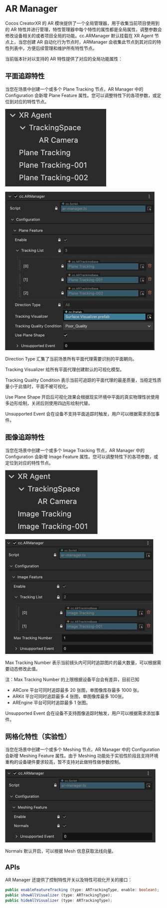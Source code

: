 # AR Manager

Cocos CreatorXR 的 AR 模块提供了一个全局管理器，用于收集当前项目使用到的 AR 特性并进行管理，特性管理器中每个特性的属性都是全局属性，调整参数会修改设备相关的或者项目全局的功能。cc.ARManager 默认挂载在 XR Agent 节点上，当您创建 AR 自动化行为节点时，ARManager 会收集此节点到其对应的特性列表中，方便后续管理和维护所有特性节点。

当前版本针对以支持的 AR 特性提供了对应的全局功能属性：

## 平面追踪特性

当您在场景中创建一个或多个 Plane Tracking 节点，AR Manager 中的 Configuration 会新增 Plane Feature 属性。您可以调整特性下的各项参数，或定位到对应的特性节点。

![plane-tracking-node](ar-manager/plane-tracking-node.png)

<img src="./ar-manager/plane-feature-manager.png" alt="plane-feature-manager" style="zoom:50%;" />

Direction Type 汇集了当前场景所有平面代理需要识别的平面朝向。

Tracking Visualizer 给所有平面代理创建默认的可视化模型。

Tracking Quality Condition 表示当前可追踪的平面代理的最差质量，当稳定性质量小于此值时，平面不被可视化。

Use Plane Shape 开启后可视化效果会根据现实环境中平面的真实物理性状使用多边形绘制，关闭后则使用四边形绘制代替。

Unsupported Event 会在设备不支持平面追踪时触发，用户可以根据需求添加事件。

## 图像追踪特性

当您在场景中创建一个或多个 Image Tracking 节点，AR Manager 中的 Configuration 会新增 Image Feature 属性。您可以调整特性下的各项参数，或定位到对应的特性节点。

![image-feature-node](ar-manager/image-feature-node.png)

<img src="./ar-manager/image-feature-manager.png" alt="image-feature-manager" style="zoom:50%;" />

Max Tracking Number 表示当前镜头内可同时追踪图片的最大数量，可以根据需要动态修改此值。

注：Max Tracking Number 的上限根据设备平台会有差异，目前已知

- ARCore 平台可同时追踪最多 20 张图，单图像库存最多 1000 张。
- ARKit 平台可同时追踪最多 4 张图，单图像库最多 100张。
- AREngine 平台可同时追踪最多 1 张图。

Unsupported Event 会在设备不支持图像追踪时触发，用户可以根据需求添加事件。

## 网格化特性（实验性）

当您在场景中创建一个或多个 Meshing 节点，AR Manager 中的 Configuration 会新增 Meshing Feature 属性。由于 Meshing 功能处于实验性阶段且支持环境重构的设备硬件要求较高，暂不支持对此做特性做参数控制。

<img src="./ar-manager/meshing-manager.png" alt="meshing-manager" style="zoom:50%;" />

Normals 默认开启，可以根据 Mesh 信息获取法线向量。

## APIs

AR Manager 还提供了控制特性开关以及特性可视化开关的接口：

```typescript
public enableFeatureTracking (type: ARTrackingType, enable: boolean);
public showAllVisualizer (type: ARTrackingType);
public hideAllVisualizer (type: ARTrackingType);
```
